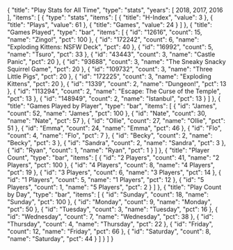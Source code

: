 {
  "title": "Play Stats for All Time",
  "type": "stats",
  "years": [
    2018,
    2017,
    2016
  ],
  "items": [
    {
      "type": "stats",
      "items": [
        {
          "title": "H-Index",
          "value": 3
        },
        {
          "title": "Plays",
          "value": 61
        },
        {
          "title": "Games",
          "value": 24
        }
      ]
    },
    {
      "title": "Games Played",
      "type": "bar",
      "items": [
        {
          "id": "12616",
          "count": 15,
          "name": "Zingo!",
          "pct": 100
        },
        {
          "id": "172242",
          "count": 6,
          "name": "Exploding Kittens: NSFW Deck",
          "pct": 40
        },
        {
          "id": "16992",
          "count": 5,
          "name": "Tsuro",
          "pct": 33
        },
        {
          "id": "43443",
          "count": 3,
          "name": "Castle Panic",
          "pct": 20
        },
        {
          "id": "93688",
          "count": 3,
          "name": "The Sneaky Snacky Squirrel Game",
          "pct": 20
        },
        {
          "id": "109732",
          "count": 3,
          "name": "Three Little Pigs",
          "pct": 20
        },
        {
          "id": "172225",
          "count": 3,
          "name": "Exploding Kittens",
          "pct": 20
        },
        {
          "id": "1339",
          "count": 2,
          "name": "Dungeon!",
          "pct": 13
        },
        {
          "id": "113294",
          "count": 2,
          "name": "Escape: The Curse of the Temple",
          "pct": 13
        },
        {
          "id": "148949",
          "count": 2,
          "name": "Istanbul",
          "pct": 13
        }
      ]
    },
    {
      "title": "Games Played by Player",
      "type": "bar",
      "items": [
        {
          "id": "James",
          "count": 52,
          "name": "James",
          "pct": 100
        },
        {
          "id": "Nate",
          "count": 30,
          "name": "Nate",
          "pct": 57
        },
        {
          "id": "Ollie",
          "count": 27,
          "name": "Ollie",
          "pct": 51
        },
        {
          "id": "Emma",
          "count": 24,
          "name": "Emma",
          "pct": 46
        },
        {
          "id": "Flo",
          "count": 4,
          "name": "Flo",
          "pct": 7
        },
        {
          "id": "Becky",
          "count": 2,
          "name": "Becky",
          "pct": 3
        },
        {
          "id": "Sandra",
          "count": 2,
          "name": "Sandra",
          "pct": 3
        },
        {
          "id": "Ryan",
          "count": 1,
          "name": "Ryan",
          "pct": 1
        }
      ]
    },
    {
      "title": "Player Count",
      "type": "bar",
      "items": [
        {
          "id": "2 Players",
          "count": 41,
          "name": "2 Players",
          "pct": 100
        },
        {
          "id": "4 Players",
          "count": 8,
          "name": "4 Players",
          "pct": 19
        },
        {
          "id": "3 Players",
          "count": 6,
          "name": "3 Players",
          "pct": 14
        },
        {
          "id": "1 Players",
          "count": 5,
          "name": "1 Players",
          "pct": 12
        },
        {
          "id": "5 Players",
          "count": 1,
          "name": "5 Players",
          "pct": 2
        }
      ]
    },
    {
      "title": "Play Count by Day",
      "type": "bar",
      "items": [
        {
          "id": "Sunday",
          "count": 18,
          "name": "Sunday",
          "pct": 100
        },
        {
          "id": "Monday",
          "count": 9,
          "name": "Monday",
          "pct": 50
        },
        {
          "id": "Tuesday",
          "count": 3,
          "name": "Tuesday",
          "pct": 16
        },
        {
          "id": "Wednesday",
          "count": 7,
          "name": "Wednesday",
          "pct": 38
        },
        {
          "id": "Thursday",
          "count": 4,
          "name": "Thursday",
          "pct": 22
        },
        {
          "id": "Friday",
          "count": 12,
          "name": "Friday",
          "pct": 66
        },
        {
          "id": "Saturday",
          "count": 8,
          "name": "Saturday",
          "pct": 44
        }
      ]
    }
  ]
}
